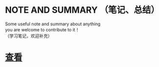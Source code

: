 NOTE AND SUMMARY （笔记、总结）
================
Some useful note and summary about anything<br/>
you are welcome to contribute to it！<br/>
（学习笔记，欢迎补充）

# [查看](https://neutree.gitbooks.io/note/content/)

